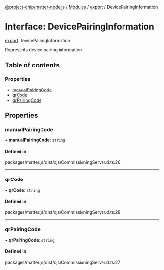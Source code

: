 [@project-chip/matter-node.js](../README.md) / [Modules](../modules.md) / [export](../modules/export.md) / DevicePairingInformation

# Interface: DevicePairingInformation

[export](../modules/export.md).DevicePairingInformation

Represents device pairing information.

## Table of contents

### Properties

- [manualPairingCode](export.DevicePairingInformation.md#manualpairingcode)
- [qrCode](export.DevicePairingInformation.md#qrcode)
- [qrPairingCode](export.DevicePairingInformation.md#qrpairingcode)

## Properties

### manualPairingCode

• **manualPairingCode**: `string`

#### Defined in

packages/matter.js/dist/cjs/CommissioningServer.d.ts:26

___

### qrCode

• **qrCode**: `string`

#### Defined in

packages/matter.js/dist/cjs/CommissioningServer.d.ts:28

___

### qrPairingCode

• **qrPairingCode**: `string`

#### Defined in

packages/matter.js/dist/cjs/CommissioningServer.d.ts:27
